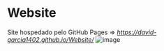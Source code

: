 # Website
Site hospedado pelo GitHub Pages => <i style="font-style: italic"> https://david-garcia1402.github.io/Website/ </i>
![image](https://github.com/david-garcia1402/Website/assets/120138460/a8812ed6-9609-4a6e-8348-40b2bddd6182)
